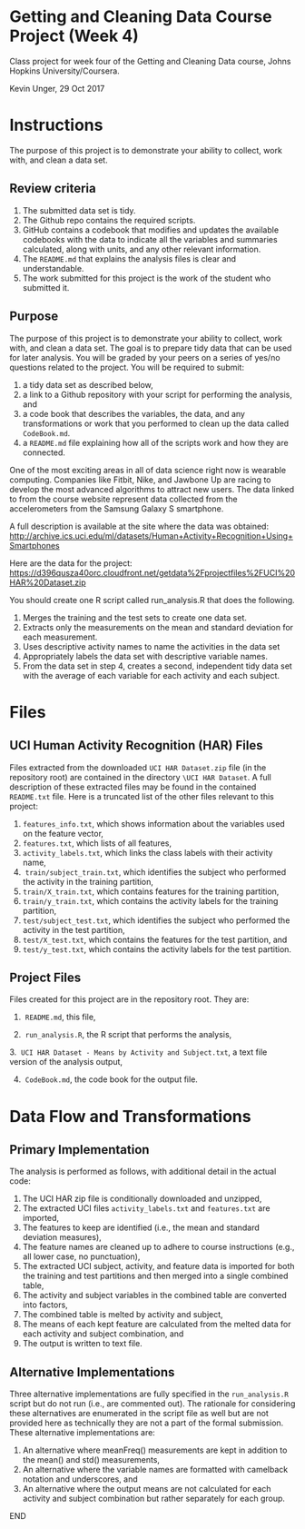 # Getting and Cleaning Data Course Project (Week 4)
Class project for week four of the Getting and Cleaning Data course, Johns Hopkins University/Coursera.

Kevin Unger, 29 Oct 2017

# Instructions
The purpose of this project is to demonstrate your ability to collect, work with, and clean a data set.

## Review criteria
1.  The submitted data set is tidy. 
2.  The Github repo contains the required scripts.
3.  GitHub contains a codebook that modifies and updates the available codebooks with the data to indicate all the variables and summaries calculated, along with units, and any other relevant information.
4.  The `README.md` that explains the analysis files is clear and understandable.
5.  The work submitted for this project is the work of the student who submitted it.

## Purpose
The purpose of this project is to demonstrate your ability to collect, work with, and clean a data set. The goal is to prepare tidy data that can be used for later analysis. You will be graded by your peers on a series of yes/no questions related to the project. You will be required to submit: 
1.  a tidy data set as described below, 
2.  a link to a Github repository with your script for performing the analysis, and 
3.  a code book that describes the variables, the data, and any transformations or work that you performed to clean up the data called `CodeBook.md`. 
4.  a `README.md` file explaining how all of the scripts work and how they are connected.

One of the most exciting areas in all of data science right now is wearable computing. Companies like Fitbit, Nike, and Jawbone Up are racing to develop the most advanced algorithms to attract new users. The data linked to from the course website represent data collected from the accelerometers from the Samsung Galaxy S smartphone. 

A full description is available at the site where the data was obtained:
http://archive.ics.uci.edu/ml/datasets/Human+Activity+Recognition+Using+Smartphones 

Here are the data for the project:
https://d396qusza40orc.cloudfront.net/getdata%2Fprojectfiles%2FUCI%20HAR%20Dataset.zip  

You should create one R script called run_analysis.R that does the following. 
1.  Merges the training and the test sets to create one data set.
2.  Extracts only the measurements on the mean and standard deviation for each measurement. 
3.  Uses descriptive activity names to name the activities in the data set
4.  Appropriately labels the data set with descriptive variable names. 
5.  From the data set in step 4, creates a second, independent tidy data set with the average of each variable for each activity and each subject.

# Files

## UCI Human Activity Recognition (HAR) Files
Files extracted from the downloaded `UCI HAR Dataset.zip` file (in the repository root) are contained in the directory `\UCI HAR Dataset`.  A full description of these extracted files may be found in the contained `README.txt` file.  Here is a truncated list of the other files relevant to this project:

1.  `features_info.txt`, which shows information about the variables used on the feature vector,
2.  `features.txt`, which lists of all features,
3.  `activity_labels.txt`, which links the class labels with their activity name,
4.  `train/subject_train.txt`, which identifies the subject who performed the activity in the training partition,
5.  `train/X_train.txt`, which contains features for the training partition,
6.  `train/y_train.txt`, which contains the activity labels for the training partition,
7.  `test/subject_test.txt`, which identifies the subject who performed the activity in the test partition,
8.  `test/X_test.txt`, which contains the features for the test partition, and
9.  `test/y_test.txt`, which contains the activity labels for the test partition.

## Project Files
Files created for this project are in the repository root.  They are:

1.  `README.md`, this file,

2.  `run_analysis.R`, the R script that performs the analysis,

3.  `UCI HAR Dataset - Means by Activity and Subject.txt`, a text file version of the analysis output,

4.  `CodeBook.md`, the code book for the output file. 


# Data Flow and Transformations 
## Primary Implementation
The analysis is performed as follows, with additional detail in the actual code:

1.  The UCI HAR zip file is conditionally downloaded and unzipped,
2.  The extracted UCI files `activity_labels.txt` and `features.txt` are imported,
3.  The features to keep are identified (i.e., the mean and standard deviation measures),
4.  The feature names are cleaned up to adhere to course instructions (e.g., all lower case, no punctuation),
5.  The extracted UCI subject, activity, and feature data is imported for both the training and test partitions and then merged into a single combined table,
6.  The activity and subject variables in the combined table are converted into factors,
7.  The combined table is melted by activity and subject,
8.  The means of each kept feature are calculated from the melted data for each activity and subject combination, and
9.  The output is written to text file.

## Alternative Implementations
Three alternative implementations are fully specified in the `run_analysis.R` script but do not run (i.e., are commented out).  The rationale for considering these alternatives are enumerated in the script file as well but are not provided here as technically they are not a part of the formal submission.  These alternative implementations are:

1.  An alternative where meanFreq() measurements are kept in addition to the mean() and std() measurements,
2.  An alternative where the variable names are formatted with camelback notation and underscores, and
3.  An alternative where the output means are not calculated for each activity and subject combination but rather separately for each group.

END
